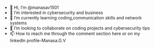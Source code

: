 - 👋 Hi, I’m @manasav1501
- 👀 I’m interested in cybersecurity and business
- 🌱 I’m currently learning coding,communication skills and network systems
- 💞️ I’m looking to collaborate on coding projects and cybersecurity tips
- 📫 How to reach me through the comment section here or on my linkedln profile-Manasa.G.V

<!---
manasav1501/manasav1501 is a ✨ special ✨ repository because its `README.md` (this file) appears on your GitHub profile.
You can click the Preview link to take a look at your changes.
--->
